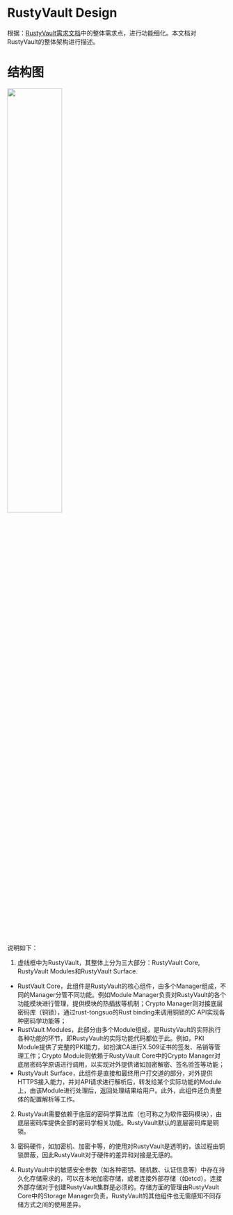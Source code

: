 # RustyVault Design

根据：[RustyVault需求文档](.\/req.md)中的整体需求点，进行功能细化。本文档对RustyVault的整体架构进行描述。

# 结构图

<img src="https://github.com/Tongsuo-Project/RustyVault/blob/main/RustyVault.png" width=50% height=50% />

说明如下：

1. 虚线框中为RustyVault，其整体上分为三大部分：RustyVault Core, RustyVault Modules和RustyVault Surface.
  * RustVault Core，此组件是RustyVault的核心组件，由多个Manager组成，不同的Manager分管不同功能。例如Module Manager负责对RustyVault的各个功能模块进行管理，提供模块的热插拔等机制；Crypto Manager则对接底层密码库（铜锁），通过rust-tongsuo的Rust binding来调用铜锁的C API实现各种密码学功能等；
  * RustVault Modules，此部分由多个Module组成，是RustyVault的实际执行各种功能的环节，即RustyVault的实际功能代码都位于此。例如，PKI Module提供了完整的PKI能力，如扮演CA进行X.509证书的签发、吊销等管理工作；Crypto Module则依赖于RustyVault Core中的Crypto Manager对底层密码学原语进行调用，以实现对外提供诸如加密解密、签名验签等功能；
  * RustyVault Surface，此组件是直接和最终用户打交道的部分，对外提供HTTPS接入能力，并对API请求进行解析后，转发给某个实际功能的Module上，由该Module进行处理后，返回处理结果给用户。此外，此组件还负责整体的配置解析等工作。

2. RustyVault需要依赖于底层的密码学算法库（也可称之为软件密码模块），由底层密码库提供全部的密码学相关功能。RustyVault默认的底层密码库是铜锁。

3. 密码硬件，如加密机、加密卡等，的使用对RustyVault是透明的，该过程由铜锁屏蔽，因此RustyVault对于硬件的差异和对接是无感的。

4. RustyVault中的敏感安全参数（如各种密钥、随机数、认证信息等）中存在持久化存储需求的，可以在本地加密存储，或者连接外部存储（如etcd）。连接外部存储对于创建RustyVault集群是必须的。存储方面的管理由RustyVault Core中的Storage Manager负责，RustyVault的其他组件也无需感知不同存储方式之间的使用差异。